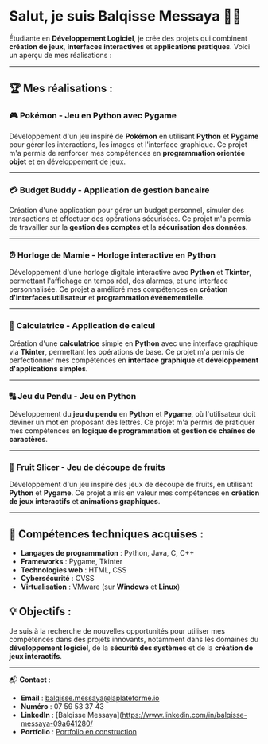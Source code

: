 # Salut, je suis **Balqisse Messaya** 👩‍💻

Étudiante en **Développement Logiciel**, je crée des projets qui combinent **création de jeux**, **interfaces interactives** et **applications pratiques**. Voici un aperçu de mes réalisations :

---

## 🏆 Mes réalisations :

### 🎮 **Pokémon - Jeu en Python avec Pygame**
Développement d'un jeu inspiré de **Pokémon** en utilisant **Python** et **Pygame** pour gérer les interactions, les images et l'interface graphique. Ce projet m'a permis de renforcer mes compétences en **programmation orientée objet** et en développement de jeux.

---

### 💳 **Budget Buddy - Application de gestion bancaire**
Création d'une application pour gérer un budget personnel, simuler des transactions et effectuer des opérations sécurisées. Ce projet m'a permis de travailler sur la **gestion des comptes** et la **sécurisation des données**.

---

### ⏰ **Horloge de Mamie - Horloge interactive en Python**
Développement d'une horloge digitale interactive avec **Python** et **Tkinter**, permettant l'affichage en temps réel, des alarmes, et une interface personnalisée. Ce projet a amélioré mes compétences en **création d'interfaces utilisateur** et **programmation événementielle**.

---

### 🧮 **Calculatrice - Application de calcul**
Création d'une **calculatrice** simple en **Python** avec une interface graphique via **Tkinter**, permettant les opérations de base. Ce projet m'a permis de perfectionner mes compétences en **interface graphique** et **développement d'applications simples**.

---

### 🔠 **Jeu du Pendu - Jeu en Python**
Développement du **jeu du pendu** en **Python** et **Pygame**, où l'utilisateur doit deviner un mot en proposant des lettres. Ce projet m'a permis de pratiquer mes compétences en **logique de programmation** et **gestion de chaînes de caractères**.

---

### 🍉 **Fruit Slicer - Jeu de découpe de fruits**
Développement d'un jeu inspiré des jeux de découpe de fruits, en utilisant **Python** et **Pygame**. Ce projet a mis en valeur mes compétences en **création de jeux interactifs** et **animations graphiques**.

---

## 🏅 Compétences techniques acquises :

- **Langages de programmation** : Python, Java, C, C++
- **Frameworks** : Pygame, Tkinter
- **Technologies web** : HTML, CSS
- **Cybersécurité** : CVSS
- **Virtualisation** : VMware (sur **Windows** et **Linux**)

## 💡 Objectifs :
Je suis à la recherche de nouvelles opportunités pour utiliser mes compétences dans des projets innovants, notamment dans les domaines du **développement logiciel**, de la **sécurité des systèmes** et de la **création de jeux interactifs**.

---

📬 **Contact** :  
- **Email** : [balqisse.messaya@laplateforme.io](mailto:balqisse.messaya@laplateforme.io)  
- **Numéro** : 07 59 53 37 43  
- **LinkedIn** : [Balqisse Messaya](https://www.linkedin.com/in/balqisse-messaya-09a641280/  
- **Portfolio** : [Portfolio en construction](https://ton-portfolio-en-construction.com) 



